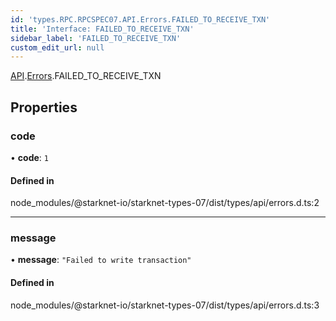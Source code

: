 ```yaml
---
id: 'types.RPC.RPCSPEC07.API.Errors.FAILED_TO_RECEIVE_TXN'
title: 'Interface: FAILED_TO_RECEIVE_TXN'
sidebar_label: 'FAILED_TO_RECEIVE_TXN'
custom_edit_url: null
---
```


[API](../namespaces/types.RPC.RPCSPEC07.API.md).[Errors](../namespaces/types.RPC.RPCSPEC07.API.Errors.md).FAILED_TO_RECEIVE_TXN

## Properties

### code

• **code**: `1`

#### Defined in

node_modules/@starknet-io/starknet-types-07/dist/types/api/errors.d.ts:2

---

### message

• **message**: `"Failed to write transaction"`

#### Defined in

node_modules/@starknet-io/starknet-types-07/dist/types/api/errors.d.ts:3

